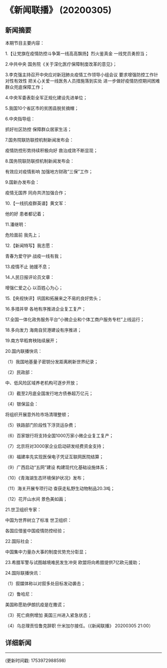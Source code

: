 # 《新闻联播》 (20200305)

## 新闻摘要

本期节目主要内容：

1.【让党旗在疫情防控斗争第一线高高飘扬】烈火鉴真金 一线党员勇担当；

2.中共中央 国务院《关于深化医疗保障制度改革的意见》；

3.李克强主持召开中央应对新冠肺炎疫情工作领导小组会议 要求增强防控工作针对性有效性 把关心关爱一线医务人员措施落到实处 进一步做好疫情防控期间困难群众兜底保障工作；

4.中央军委表彰全军正规化建设先进单位；

5.我国10个省区市的贫困县脱贫摘帽；

6.中央指导组：

抓好社区防控 保障群众居家生活；

7.国务院联防联控机制新闻发布会：

疫情防控形势持续积极向好 救治成效不断显现；

8.国务院联防联控机制新闻发布会：

有效应对疫情影响 加强地方财政“三保”工作；

9.国新办发布会：

疫情无国界 同舟共济加强合作；

10.【一线抗疫群英谱】黄文军：

他的好 患者都记着；

11.潘继明：

危险面前 我先上；

12.【新闻特写】我志愿：

青春为爱守护 战疫一线有我；

13.疫情不止 驰援不息；

14.人民日报评论员文章：

增强仁爱之心 以百姓心为心；

15.【央视快评】巩固和拓展来之不易的良好势头；

16.多措并举 各地有序推进企业复工复产；

17.全国一体化政务服务平台“小微企业和个体工商户服务专栏”上线运行；

18.多向发力 海南自贸港建设有序推进；

19.南方早稻育秧陆续展开；

20.国内联播快讯：

（1）我国地基量子密钥分发距离刷新世界纪录；

（2）民政部：

中、低风险区域养老机构可逐步开放；

（3）截至2月底全国发行地方债券超万亿元；

（4）银保监会：

将组织开展意外险市场清理整顿；

（5）铁路部门阶段性下浮货运杂费；

（6）百家银行将支持全国1000万家小微企业复工复产；

（7）北京将对3000家企业启动研发经费资金支持；

（8）福建率先实现医保电子凭证互联网医院结算；

（9）广西启动“五网”建设 构建现代化基础设施体系；

（10）《青海湖生态环境保护状况》发布；

（11）海关开展专项行动 查获走私野生动物制品20.3吨；

（12）花开山水间 景色美如画；

21.世卫组织专家：

中国为世界树立了标准 世卫组织：

各国应借鉴中国疫情防控经验；

22.国际社会：

中国集中力量办大事的制度优势充分彰显；

23.希腊军警与试图越境难民发生冲突  欧盟将向希腊提供7亿欧元援助；

24.国际联播快讯：

（1）叙媒体称以对叙多处目标发动袭击；

（2）鲁哈尼：

美国称愿助伊朗抗疫是在撒谎；

（3）死亡病例增加  美国三州进入紧急状态；

（4）乌总理贡恰鲁克辞职  什米加尔接任。（《新闻联播》  20200305  21:00）

## 详细新闻

---

(更新时间戳: 1753972988598)

